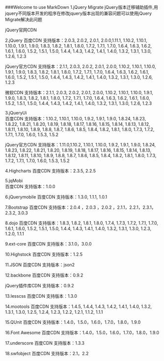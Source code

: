 ###Welcome to use MarkDown
1.jQuery Migrate
jQuery版本迁移辅助插件,用jquery不同版本开发的程序在修改jquery版本出现的兼容问题可以使用jQuery Migrate解决此问题

jQuery官网CDN
<script src="http://code.jquery.com/jquery-migrate-1.2.1.min.js"></script>

2.jQuery
百度CDN
支持版本：2.0.3, 2.0.2, 2.0.1, 2.0.0,1.11.1, 1.10.2, 1.10.1, 1.10.0, 1.9.1, 1.9.0, 1.8.3, 1.8.2, 1.8.1, 1.8.0, 1.7.2, 1.7.1, 1.7.0, 1.6.4, 1.6.3, 1.6.2, 1.6.1, 1.6.0, 1.5.2, 1.5.1, 1.5.0, 1.4.4, 1.4.3, 1.4.2, 1.4.1, 1.4.0, 1.3.2, 1.3.1, 1.3.0, 1.2.6, 1.2.3
<script src="http://libs.baidu.com/jquery/2.0.0/jquery.min.js"></script>
       
jQuery官方CDN
支持版本：2.1.1, 2.0.3, 2.0.2, 2.0.1, 2.0.0, 1.10.2, 1.10.1, 1.10.0, 1.9.1, 1.9.0, 1.8.3, 1.8.2, 1.8.1, 1.8.0, 1.7.2, 1.7.1, 1.7.0, 1.6.4, 1.6.3, 1.6.2, 1.6.1, 1.6.0, 1.5.2, 1.5.1, 1.5.0, 1.4.4, 1.4.3, 1.4.2, 1.4.1, 1.4.0, 1.3.2, 1.3.1, 1.3.0, 1.2.6, 1.2.3
<script src="http://code.jquery.com/jquery-2.1.1.min.js"></script>
       
微软CDN
支持版本：2.1.1, 2.0.3, 2.0.2, 2.0.1, 2.0.0, 1.10.2, 1.10.1, 1.10.0, 1.9.1, 1.9.0, 1.8.3, 1.8.2, 1.8.1, 1.8.0, 1.7.2, 1.7.1, 1.7.0, 1.6.4, 1.6.3, 1.6.2, 1.6.1, 1.6.0, 1.5.2, 1.5.1, 1.5.0, 1.4.4, 1.4.3, 1.4.2, 1.4.1, 1.4.0, 1.3.2, 1.3.1, 1.3.0, 1.2.6, 1.2.3
<script src="http://ajax.aspnetcdn.com/ajax/jQuery/jquery-2.1.1.min.js"></script>

3.jQueryUi       
百度CDN
支持版本：1.10.2, 1.10.1, 1.10.0, 1.9.2, 1.9.1, 1.9.0, 1.8.24, 1.8.23, 1.8.22, 1.8.21, 1.8.20, 1.8.19, 1.8.18, 1.8.17, 1.8.16, 1.8.15, 1.8.14, 1.8.13, 1.8.12, 1.8.11, 1.8.10, 1.8.9, 1.8.8, 1.8.7, 1.8.6, 1.8.5, 1.8.4, 1.8.2, 1.8.1, 1.8.0, 1.7.3, 1.7.2, 1.7.1, 1.7.0, 1.6.0, 1.5.3, 1.5.2
<script src="http://libs.baidu.com/jqueryui/1.8.22/jquery-ui.min.js"></script>
       
jQuery官方CDN
支持版本：1.11.0,1.10.2, 1.10.1, 1.10.0, 1.9.2, 1.9.1, 1.9.0, 1.8.24, 1.8.23, 1.8.22, 1.8.21, 1.8.20, 1.8.19, 1.8.18, 1.8.17, 1.8.16, 1.8.15, 1.8.14, 1.8.13, 1.8.12, 1.8.11, 1.8.10, 1.8.9, 1.8.8, 1.8.7, 1.8.6, 1.8.5, 1.8.4, 1.8.2, 1.8.1, 1.8.0, 1.7.3, 1.7.2, 1.7.1, 1.7.0, 1.6.0, 1.5.3, 1.5.2
<script src="http://code.jquery.com/ui/1.11.0/jquery-ui.min.js"></script>

4.Highcharts
百度CDN
支持版本：2.3.5, 2.2.5
<script src="http://libs.baidu.com/highcharts/2.2.5/highcharts.js"></script>  

5.jqMobi       
百度CDN
支持版本：1.0.0
<script src="http://libs.baidu.com/jqmobi/1.0.0/jq.ui.min.js"></script>
<script src="http://libs.baidu.com/jqmobi/1.0.0/jq.mobi.min.js"></script>

6.jQuerymobile
百度CDN
支持版本：1.3.0, 1.1.1, 1.0.1
<script src="http://libs.baidu.com/jquerymobile/1.3.0/jquery.mobile-1.3.0.min.js"></script>

7.Bootstrap
百度CDN
支持版本：2.0.4 ，2.0.3 ，2.0.2 ，2.1.1，2.2.1，2.3.1，2.3.2, 3.0.3
<script src="http://libs.baidu.com/bootstrap/3.0.3/js/bootstrap.min.js"></script>
<link href="http://libs.baidu.com/bootstrap/3.0.3/css/bootstrap.min.css" rel="stylesheet">

8.dojo
百度CDN
支持版本：1.8.3, 1.8.2, 1.8.1, 1.8.0, 1.7.4, 1.7.3, 1.7.2, 1.7.1, 1.7.0, 1.6.1, 1.6.0, 1.5.2, 1.5.1, 1.5.0, 1.4.4, 1.4.3, 1.4.1, 1.4.0, 1.3.2, 1.3.1, 1.3.0, 1.2.3, 1.2.0, 1.1.1
<script src="http://libs.baidu.com/dojo/1.8.0/dojo.js"></script>

9.ext-core
百度CDN
支持版本：3.1.0，3.0.0
<script src="http://libs.baidu.com/ext-core/3.1.0/ext-core.js"></script>

10.Highstock
百度CDN
支持版本：1.2.5
<script src="http://libs.baidu.com/highstock/1.2.5/highstock.js"></script>

11.JSON
百度CDN
支持版本：json2
​<script src="http://libs.baidu.com/json/json2/json2.js"></script>

12.backbone
百度CDN
支持版本：0.9.2
<script src="http://libs.baidu.com/backbone/0.9.2/backbone-min.js"></script>
       
jQuery插件库CDN
支持版本：0.9.2
<script src="http://jq22com.qiniudn.com/backbone-min.js"></script>

13.lesscss
百度CDN
支持版本：1.3.0
<script src="http://libs.baidu.com/lesscss/1.3.0/less.min.js"></script>

14.mootools
百度CDN
支持版本：1.4.5, 1.4.4, 1.4.3, 1.4.2, 1.4.1, 1.4.0, 1.3.2, 1.3.1, 1.3.0, 1.2.5, 1.2.4, 1.2.3, 1.2.2, 1.2.1, 1.1.2, 1.1.1
<script src="http://libs.baidu.com/mootools/1.4.5/mootools-yui-compressed.js"></script>

15.QUnit
百度CDN
支持版本：1.4.0，1.5.0，1.6.0，1.7.0，1.8.0，1.9.0
<script src="http://libs.baidu.com/quint/1.9.0/qunit.js"></script>   

16.Font Awesome
百度CDN
支持版本：1.4.0，1.5.0，1.6.0，1.7.0，1.8.0，1.9.0
<link href="//libs.baidu.com/fontawesome/4.0.3/css/font-awesome.min.css" rel="stylesheet">

17.underscore
百度CDN
支持版本：1.3.3
<script src="http://libs.baidu.com/underscore/1.3.3/underscore-min.js"></script>  

18.swfobject
百度CDN
支持版本：2.1，2.2
<script src="http://libs.baidu.com/swfobject/2.2/swfobject.js"></script>